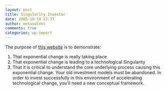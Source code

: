 ```yaml
---
layout: post
title: Singularity Investor
date: 2005-10-19 13:37
author: metavalent
comments: true
categories: wp-import
---
```

The purpose of <a href="http://singularityinvestor.com/">this website</a> is to demonstrate:

   1. That exponential change is really taking place
   2. That exponential change is leading to a technological Singularity
   3. That it is critical to understand the core underlying process causing this exponential change. Your old investment models must be abandoned. In order to invest successfully in this environment of accelerating technological change, you'll need a new conceptual framework.
